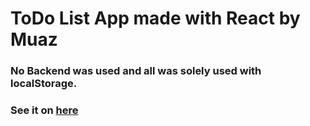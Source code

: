 # ToDo List App made with React by Muaz
### No Backend was used and all was solely used with localStorage.
### See it on [here](https://to-do-app-ten-beige.vercel.app/)